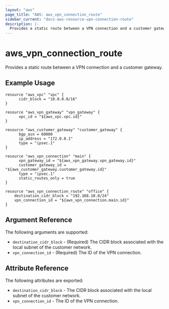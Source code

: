```yaml
---
layout: "aws"
page_title: "AWS: aws_vpn_connection_route"
sidebar_current: "docs-aws-resource-vpn-connection-route"
description: |-
  Provides a static route between a VPN connection and a customer gateway.
---
```


# aws\_vpn\_connection\_route

Provides a static route between a VPN connection and a customer gateway.

## Example Usage

```
resource "aws_vpc" "vpc" {
	  cidr_block = "10.0.0.0/16"
}

resource "aws_vpn_gateway" "vpn_gateway" {
	  vpc_id = "${aws_vpc.vpc.id}"
}

resource "aws_customer_gateway" "customer_gateway" {
	  bgp_asn = 60000
	  ip_address = "172.0.0.1"
	  type = "ipsec.1"
}

resource "aws_vpn_connection" "main" {
	  vpn_gateway_id = "${aws_vpn_gateway.vpn_gateway.id}"
	  customer_gateway_id = "${aws_customer_gateway.customer_gateway.id}"
	  type = "ipsec.1"
	  static_routes_only = true
}

resource "aws_vpn_connection_route" "office" {
    destination_cidr_block = "192.168.10.0/24"
    vpn_connection_id = "${aws_vpn_connection.main.id}"
}
```

## Argument Reference

The following arguments are supported:

* `destination_cidr_block` - (Required) The CIDR block associated with the local subnet of the customer network.
* `vpn_connection_id` - (Required) The ID of the VPN connection.

## Attribute Reference

The following attributes are exported:

* `destination_cidr_block` - The CIDR block associated with the local subnet of the customer network.
* `vpn_connection_id` - The ID of the VPN connection.
